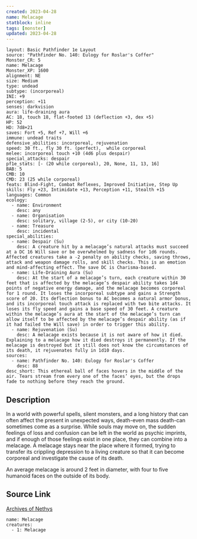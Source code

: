 ```yaml
---
created: 2023-04-28
name: Melacage
statblock: inline
tags: [monster]
updated: 2023-04-28
---
```

```statblock
layout: Basic Pathfinder 1e Layout
source: "Pathfinder No. 140: Eulogy for Roslar's Coffer"
Monster_CR: 5
name: Melacage
Monster_XP: 1600
alignment: NE
size: Medium
type: undead
subtype: (incorporeal)
INI: +9
perception: +11
senses: darkvision
aura: life-draining aura
AC: 18, touch 18, flat-footed 13 (deflection +3, dex +5)
HP: 52
HD: 7d8+21
saves: Fort +5, Ref +7, Will +6
immune: undead traits
defensive_abilities: incorporeal, rejuvenation
speed: 30 ft., fly 30 ft. (perfect),  while corporeal
melee: incorporeal touch +10 (4d6 plus despair)
special_attacks: despair
pf1e_stats: [- (20 while corporeal), 20, None, 11, 13, 16]
BAB: 5
CMB: 10
CMD: 23 (25 while corporeal)
feats: Blind-Fight, Combat Reflexes, Improved Initiative, Step Up
skills: Fly +23, Intimidate +13, Perception +11, Stealth +15
languages: Common
ecology:
  - name: Environment
    desc: any
  - name: Organisation
    desc: solitary, village (2-5), or city (10-20)
  - name: Treasure
    desc: incidental
special_abilities:
  - name: Despair (Su)
    desc: A creature hit by a melacage’s natural attacks must succeed at a DC 16 Will save or be overwhelmed by sadness for 1d6 rounds. Affected creatures take a -2 penalty on ability checks, saving throws, attack and weapon damage rolls, and skill checks. This is an emotion and mind-affecting effect. The save DC is Charisma-based.
  - name: Life-Draining Aura (Su)
    desc: At the start of a melacage’s turn, each creature within 30 feet that is affected by the melacage’s despair ability takes 1d4 points of negative energy damage, and the melacage becomes corporeal for 1 round. It loses the incorporeal subtype and gains a Strength score of 20. Its deflection bonus to AC becomes a natural armor bonus, and its incorporeal touch attack is replaced with two bite attacks. It loses its fly speed and gains a base speed of 30 feet. A creature within the melacage’s aura at the start of the melacage’s turn can allow itself to be affected by the melacage’s despair ability (as if it had failed the Will save) in order to trigger this ability.
  - name: Rejuvenation (Su)
    desc: A melacage exists because it is not aware of how it died. Explaining to a melacage how it died destroys it permanently. If the melacage is destroyed but it still does not know the circumstances of its death, it rejuvenates fully in 1d10 days.
sources:
  - name: Pathfinder No. 140: Eulogy for Roslar's Coffer
    desc: 88
desc_short: This ethereal ball of faces hovers in the middle of the air. Tears stream from every one of the faces’ eyes, but the drops fade to nothing before they reach the ground.
```
## Description
In a world with powerful spells, silent monsters, and a long history that can often affect the present in unexpected ways, death-even mass death-can sometimes come as a surprise. While souls may move on, the sudden feelings of loss and confusion can be left in the world as psychic imprints, and if enough of those feelings exist in one place, they can combine into a melacage. A melacage stays near the place where it formed, trying to transfer its crippling depression to a living creature so that it can become corporeal and investigate the cause of its death.

 An average melacage is around 2 feet in diameter, with four to five humanoid faces on the outside of its body.
## Source Link
[Archives of Nethys](https://aonprd.com/MonsterDisplay.aspx?ItemName=Melacage)
```encounter-table
name: Melacage
creatures:
  - 1: Melacage
```
